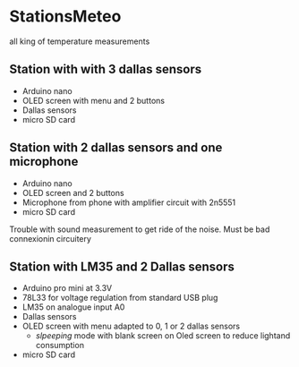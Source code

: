 # StationsMeteo
all king of temperature measurements

## Station with with 3 dallas sensors
- Arduino nano 
- OLED screen with menu and 2 buttons
- Dallas sensors
- micro SD card

## Station with 2 dallas sensors and one microphone
- Arduino nano
- OLED screen and 2 buttons
- Microphone from phone with amplifier circuit with 2n5551
- micro SD card

Trouble with sound measurement to get ride of the noise. Must be bad connexionin circuitery

## Station with LM35 and 2 Dallas sensors
- Arduino pro mini at 3.3V
- 78L33 for voltage regulation from standard USB plug
- LM35 on analogue input A0
- Dallas sensors 
- OLED screen with menu adapted to 0, 1 or 2 dallas sensors
    - *slpeeping* mode with blank screen on Oled screen to reduce lightand consumption
- micro SD card
